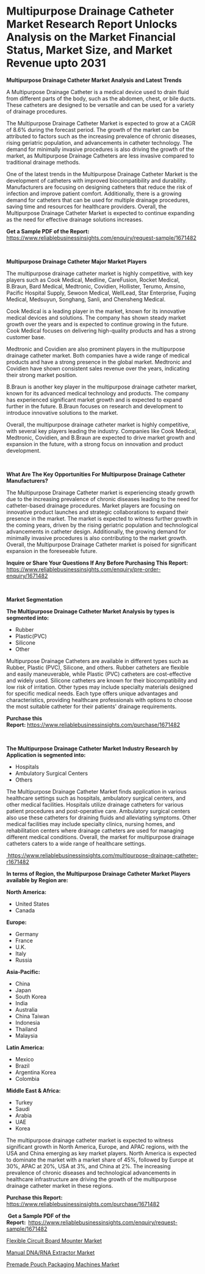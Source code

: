 <p><h1>Multipurpose Drainage Catheter Market Research Report Unlocks Analysis on the Market Financial Status, Market Size, and Market Revenue upto 2031</h1></p><p><strong>Multipurpose Drainage Catheter Market Analysis and Latest Trends</strong></p>
<p><p>A Multipurpose Drainage Catheter is a medical device used to drain fluid from different parts of the body, such as the abdomen, chest, or bile ducts. These catheters are designed to be versatile and can be used for a variety of drainage procedures.</p><p>The Multipurpose Drainage Catheter Market is expected to grow at a CAGR of 8.6% during the forecast period. The growth of the market can be attributed to factors such as the increasing prevalence of chronic diseases, rising geriatric population, and advancements in catheter technology. The demand for minimally invasive procedures is also driving the growth of the market, as Multipurpose Drainage Catheters are less invasive compared to traditional drainage methods.</p><p>One of the latest trends in the Multipurpose Drainage Catheter Market is the development of catheters with improved biocompatibility and durability. Manufacturers are focusing on designing catheters that reduce the risk of infection and improve patient comfort. Additionally, there is a growing demand for catheters that can be used for multiple drainage procedures, saving time and resources for healthcare providers. Overall, the Multipurpose Drainage Catheter Market is expected to continue expanding as the need for effective drainage solutions increases.</p></p>
<p><strong>Get a Sample PDF of the Report:&nbsp;</strong> <a href="https://www.reliablebusinessinsights.com/enquiry/request-sample/1671482">https://www.reliablebusinessinsights.com/enquiry/request-sample/1671482</a></p>
<p>&nbsp;</p>
<p><strong>Multipurpose Drainage Catheter Major Market Players</strong></p>
<p><p>The multipurpose drainage catheter market is highly competitive, with key players such as Cook Medical, Medline, CareFusion, Rocket Medical, B.Braun, Bard Medical, Medtronic, Covidien, Hollister, Terumo, Amsino, Pacific Hospital Supply, Sewoon Medical, WellLead, Star Enterprise, Fuqing Medical, Medsuyun, Songhang, Sanli, and Chensheng Medical.</p><p>Cook Medical is a leading player in the market, known for its innovative medical devices and solutions. The company has shown steady market growth over the years and is expected to continue growing in the future. Cook Medical focuses on delivering high-quality products and has a strong customer base.</p><p>Medtronic and Covidien are also prominent players in the multipurpose drainage catheter market. Both companies have a wide range of medical products and have a strong presence in the global market. Medtronic and Covidien have shown consistent sales revenue over the years, indicating their strong market position.</p><p>B.Braun is another key player in the multipurpose drainage catheter market, known for its advanced medical technology and products. The company has experienced significant market growth and is expected to expand further in the future. B.Braun focuses on research and development to introduce innovative solutions to the market.</p><p>Overall, the multipurpose drainage catheter market is highly competitive, with several key players leading the industry. Companies like Cook Medical, Medtronic, Covidien, and B.Braun are expected to drive market growth and expansion in the future, with a strong focus on innovation and product development.</p></p>
<p>&nbsp;</p>
<p><strong>What Are The Key Opportunities For Multipurpose Drainage Catheter Manufacturers?</strong></p>
<p><p>The Multipurpose Drainage Catheter market is experiencing steady growth due to the increasing prevalence of chronic diseases leading to the need for catheter-based drainage procedures. Market players are focusing on innovative product launches and strategic collaborations to expand their presence in the market. The market is expected to witness further growth in the coming years, driven by the rising geriatric population and technological advancements in catheter design. Additionally, the growing demand for minimally invasive procedures is also contributing to the market growth. Overall, the Multipurpose Drainage Catheter market is poised for significant expansion in the foreseeable future.</p></p>
<p><strong>Inquire or Share Your Questions If Any Before Purchasing This Report:</strong> <a href="https://www.reliablebusinessinsights.com/enquiry/pre-order-enquiry/1671482">https://www.reliablebusinessinsights.com/enquiry/pre-order-enquiry/1671482</a></p>
<p>&nbsp;</p>
<p><strong>Market Segmentation</strong></p>
<p><strong>The Multipurpose Drainage Catheter Market Analysis by types is segmented into:</strong></p>
<p><ul><li>Rubber</li><li>Plastic(PVC)</li><li>Silicone</li><li>Other</li></ul></p>
<p><p>Multipurpose Drainage Catheters are available in different types such as Rubber, Plastic (PVC), Silicone, and others. Rubber catheters are flexible and easily maneuverable, while Plastic (PVC) catheters are cost-effective and widely used. Silicone catheters are known for their biocompatibility and low risk of irritation. Other types may include specialty materials designed for specific medical needs. Each type offers unique advantages and characteristics, providing healthcare professionals with options to choose the most suitable catheter for their patients' drainage requirements.</p></p>
<p><strong>Purchase this Report:&nbsp;</strong><a href="https://www.reliablebusinessinsights.com/purchase/1671482">https://www.reliablebusinessinsights.com/purchase/1671482</a></p>
<p>&nbsp;</p>
<p><strong>The Multipurpose Drainage Catheter Market Industry Research by Application is segmented into:</strong></p>
<p><ul><li>Hospitals</li><li>Ambulatory Surgical Centers</li><li>Others</li></ul></p>
<p><p>The Multipurpose Drainage Catheter Market finds application in various healthcare settings such as hospitals, ambulatory surgical centers, and other medical facilities. Hospitals utilize drainage catheters for various patient procedures and post-operative care. Ambulatory surgical centers also use these catheters for draining fluids and alleviating symptoms. Other medical facilities may include specialty clinics, nursing homes, and rehabilitation centers where drainage catheters are used for managing different medical conditions. Overall, the market for multipurpose drainage catheters caters to a wide range of healthcare settings.</p></p>
<p><a href="https://www.reliablebusinessinsights.com/multipurpose-drainage-catheter-r1671482">&nbsp;https://www.reliablebusinessinsights.com/multipurpose-drainage-catheter-r1671482</a></p>
<p><strong>In terms of Region, the Multipurpose Drainage Catheter Market Players available by Region are:</strong></p>
<p>
    <p> <strong> North America: </strong>
        <ul>
            <li>United States</li>
            <li>Canada</li>
        </ul>
        </p> 
    <p> <strong> Europe: </strong>
        <ul>
            <li>Germany</li>
            <li>France</li>
            <li>U.K.</li>
            <li>Italy</li>
            <li>Russia</li>
        </ul>
        </p> 
    <p> <strong> Asia-Pacific: </strong>
        <ul>
            <li>China</li>
            <li>Japan</li>
            <li>South Korea</li>
            <li>India</li>
            <li>Australia</li>
            <li>China Taiwan</li>
            <li>Indonesia</li>
            <li>Thailand</li>
            <li>Malaysia</li>
        </ul>
        </p> 
    <p> <strong> Latin America: </strong>
        <ul>
            <li>Mexico</li>
            <li>Brazil</li>
            <li>Argentina Korea</li>
            <li>Colombia</li>
        </ul>
        </p> 
    <p> <strong> Middle East & Africa: </strong>
        <ul>
            <li>Turkey</li>
            <li>Saudi</li>
            <li>Arabia</li>
            <li>UAE</li>
            <li>Korea</li>
        </ul>
    </p>
    </p>
<p><p>The multipurpose drainage catheter market is expected to witness significant growth in North America, Europe, and APAC regions, with the USA and China emerging as key market players. North America is expected to dominate the market with a market share of 45%, followed by Europe at 30%, APAC at 20%, USA at 3%, and China at 2%. The increasing prevalence of chronic diseases and technological advancements in healthcare infrastructure are driving the growth of the multipurpose drainage catheter market in these regions.</p></p>
<p><strong>Purchase this Report: </strong><a href="https://www.reliablebusinessinsights.com/purchase/1671482">https://www.reliablebusinessinsights.com/purchase/1671482</a></p>
<p>&nbsp;<strong>Get a Sample PDF of the Report:&nbsp;&nbsp;</strong><a href="https://www.reliablebusinessinsights.com/enquiry/request-sample/1671482">https://www.reliablebusinessinsights.com/enquiry/request-sample/1671482</a></p>
<p><strong></strong></p>
<p><p><a href="https://github.com/sowravmitra0/Market-Research-Report-List-1/blob/main/flexible-circuit-board-mounter-market.md">Flexible Circuit Board Mounter Market</a></p><p><a href="https://view.publitas.com/reportprime-1/manual-dna-rna-extractor-market-share-and-new-trends-analysis-by-its-type-application-end-use-and-forecast-for-period-from-2024-to-2031/">Manual DNA/RNA Extractor Market</a></p><p><a href="https://github.com/maesanjaya8/Market-Research-Report-List-1/blob/main/premade-pouch-packaging-machines-market.md">Premade Pouch Packaging Machines Market</a></p></p>